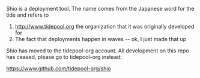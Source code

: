 Shio is a deployment tool.  The name comes from the Japanese word for the tide and refers to 

1. http://www.tidepool.org the organization that it was originally developed for
1. The fact that deployments happen in waves -- ok, I just made that up

Shio has moved to the tidepool-org account.  All development on this repo has ceased, please go to tidepool-org instead:

https://www.github.com/tidepool-org/shio